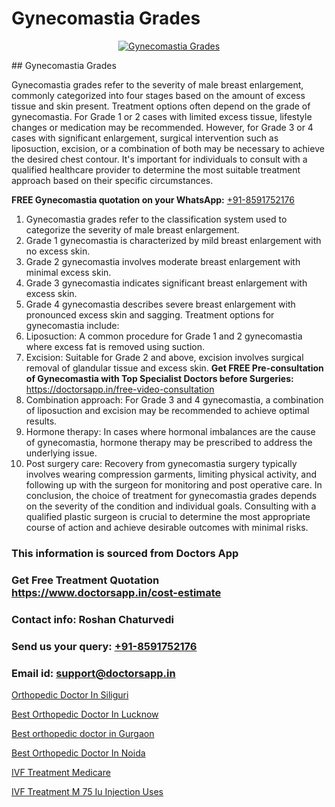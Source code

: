# Gynecomastia Grades

<p align="center">
  <a href="null">
    <img src="null" alt="Gynecomastia Grades">
  </a>
</p>
## Gynecomastia Grades

Gynecomastia grades refer to the severity of male breast enlargement, commonly categorized into four stages based on the amount of excess tissue and skin present. Treatment options often depend on the grade of gynecomastia. For Grade 1 or 2 cases with limited excess tissue, lifestyle changes or medication may be recommended. However, for Grade 3 or 4 cases with significant enlargement, surgical intervention such as liposuction, excision, or a combination of both may be necessary to achieve the desired chest contour. It's important for individuals to consult with a qualified healthcare provider to determine the most suitable treatment approach based on their specific circumstances.

**FREE Gynecomastia quotation on your WhatsApp:**  [+91-8591752176](https://api.whatsapp.com/send?phone=8591752176)

1) Gynecomastia grades refer to the classification system used to categorize the severity of male breast enlargement.
2) Grade 1 gynecomastia is characterized by mild breast enlargement with no excess skin.
3) Grade 2 gynecomastia involves moderate breast enlargement with minimal excess skin.
4) Grade 3 gynecomastia indicates significant breast enlargement with excess skin.
5) Grade 4 gynecomastia describes severe breast enlargement with pronounced excess skin and sagging.
Treatment options for gynecomastia include:
6) Liposuction: A common procedure for Grade 1 and 2 gynecomastia where excess fat is removed using suction.
7) Excision: Suitable for Grade 2 and above, excision involves surgical removal of glandular tissue and excess skin.
**Get FREE Pre-consultation of Gynecomastia with Top Specialist Doctors before Surgeries:** https://doctorsapp.in/free-video-consultation
8) Combination approach: For Grade 3 and 4 gynecomastia, a combination of liposuction and excision may be recommended to achieve optimal results.
9) Hormone therapy: In cases where hormonal imbalances are the cause of gynecomastia, hormone therapy may be prescribed to address the underlying issue.
10) Post surgery care: Recovery from gynecomastia surgery typically involves wearing compression garments, limiting physical activity, and following up with the surgeon for monitoring and post operative care.
In conclusion, the choice of treatment for gynecomastia grades depends on the severity of the condition and individual goals. Consulting with a qualified plastic surgeon is crucial to determine the most appropriate course of action and achieve desirable outcomes with minimal risks.

### This information is sourced from Doctors App 
### Get Free Treatment Quotation https://www.doctorsapp.in/cost-estimate
### Contact info: Roshan Chaturvedi 
### Send us your query: [+91-8591752176](https://api.whatsapp.com/send?phone=8591752176) 
### Email id: support@doctorsapp.in

[Orthopedic Doctor In Siliguri](https://www.linkedin.com/pulse/orthopedic-doctor-siliguri-doctorsappin-eiljc?trackingId=qbE2TwpS6cHou3GHxo6H5w%3D%3D&lipi=urn%3Ali%3Apage%3Ad_flagship3_company_admin%3BcTUR6naWQkWjeA%2BR15noZQ%3D%3D)

[Best Orthopedic Doctor In Lucknow](https://www.linkedin.com/pulse/best-orthopedic-doctor-lucknow-doctorsapp-united-arab-emirates-9y46e?trackingId=kdiI0cRIwPfs4sN4WQ%2BUog%3D%3D&lipi=urn%3Ali%3Apage%3Ad_flagship3_company_admin%3Bc8cvKR%2BzQDObJJNC2LloLw%3D%3D)

[Best orthopedic doctor in Gurgaon](https://medium.com/@manish632504/best-orthopedic-doctor-in-gurgaon-82211e1e3daa)

[Best Orthopedic Doctor In Noida](https://medium.com/@vimalrana22/best-orthopedic-doctor-in-noida-5fe7448c5c3c)

[IVF Treatment Medicare](https://doctors-apps.github.io/doctorsapp/ivf-treatment-medicare)

[IVF Treatment M 75 Iu Injection Uses](https://doctors-apps.github.io/doctorsapp/ivf-treatment-m-75-iu-injection-uses)

